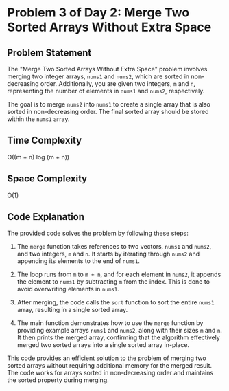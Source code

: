 # Problem 3 of Day 2: Merge Two Sorted Arrays Without Extra Space

## Problem Statement

The "Merge Two Sorted Arrays Without Extra Space" problem involves merging two integer arrays, `nums1` and `nums2`, which are sorted in non-decreasing order. Additionally, you are given two integers, `m` and `n`, representing the number of elements in `nums1` and `nums2`, respectively.

The goal is to merge `nums2` into `nums1` to create a single array that is also sorted in non-decreasing order. The final sorted array should be stored within the `nums1` array.

## Time Complexity

O((m + n) log (m + n))

## Space Complexity

O(1)

## Code Explanation

The provided code solves the problem by following these steps:

1. The `merge` function takes references to two vectors, `nums1` and `nums2`, and two integers, `m` and `n`. It starts by iterating through `nums2` and appending its elements to the end of `nums1`.

2. The loop runs from `m` to `m + n`, and for each element in `nums2`, it appends the element to `nums1` by subtracting `m` from the index. This is done to avoid overwriting elements in `nums1`.

3. After merging, the code calls the `sort` function to sort the entire `nums1` array, resulting in a single sorted array.

4. The main function demonstrates how to use the `merge` function by providing example arrays `nums1` and `nums2`, along with their sizes `m` and `n`. It then prints the merged array, confirming that the algorithm effectively merged two sorted arrays into a single sorted array in-place.

This code provides an efficient solution to the problem of merging two sorted arrays without requiring additional memory for the merged result. The code works for arrays sorted in non-decreasing order and maintains the sorted property during merging.
